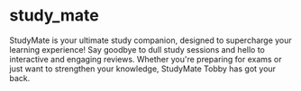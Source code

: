 # study_mate
StudyMate is your ultimate study companion, designed to supercharge your learning experience! Say goodbye to dull study sessions and hello to interactive and engaging reviews. Whether you're preparing for exams or just want to strengthen your knowledge, StudyMate Tobby has got your back.
